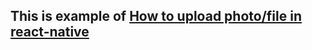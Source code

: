 ## This is example of [How to upload photo/file in react-native](https://github.com/g6ling/React-Native-Tips)
